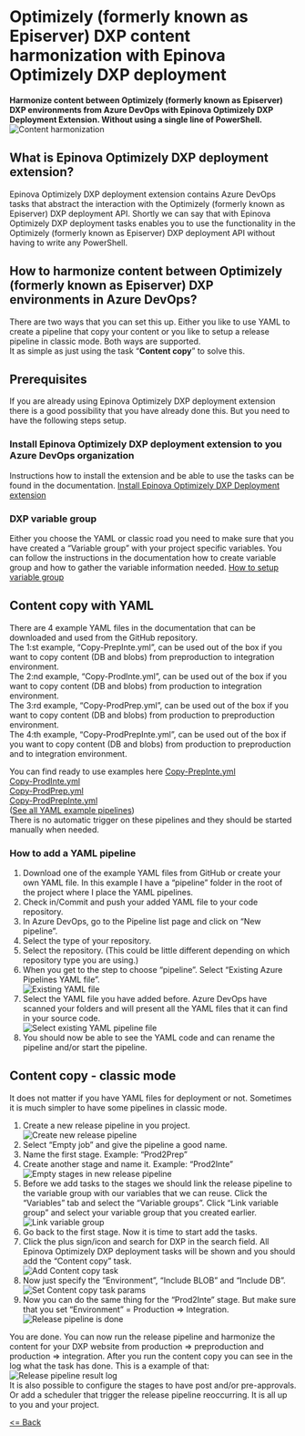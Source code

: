 # Optimizely (formerly known as Episerver) DXP content harmonization with Epinova Optimizely DXP deployment #
**Harmonize content between Optimizely (formerly known as Episerver) DXP environments from Azure DevOps with Epinova Optimizely DXP Deployment Extension. Without using a single line of PowerShell.**  
![Content harmonization](Images/ContentHarmonization/Intro_DxpContentSync.jpg)

## What is Epinova Optimizely DXP deployment extension? ##
Epinova Optimizely DXP deployment extension contains Azure DevOps tasks that abstract the interaction with the Optimizely (formerly known as Episerver) DXP deployment API. Shortly we can say that with Epinova Optimizely DXP deployment tasks enables you to use the functionality in the Optimizely (formerly known as Episerver) DXP deployment API without having to write any PowerShell.  

## How to harmonize content between Optimizely (formerly known as Episerver) DXP environments in Azure DevOps? ##
There are two ways that you can set this up. Either you like to use YAML to create a pipeline that copy your content or you like to setup a release pipeline in classic mode. Both ways are supported.  
It as simple as just using the task “**Content copy**” to solve this.

## Prerequisites ##
If you are already using Epinova Optimizely DXP deployment extension there is a good possibility that you have already done this. But you need to have the following steps setup.  

### Install Epinova Optimizely DXP deployment extension to you Azure DevOps organization ###
Instructions how to install the extension and be able to use the tasks can be found in the documentation. [Install Epinova Optimizely DXP Deployment extension](InstallDxpExtension.md)  

### DXP variable group ###
Either you choose the YAML or classic road you need to make sure that you have created a “Variable group” with your project specific variables. You can follow the instructions in the documentation how to create variable group and how to gather the variable information needed. [How to setup variable group](CreateVariableGroup.md)

## Content copy with YAML ##
There are 4 example YAML files in the documentation that can be downloaded and used from the GitHub repository.  
The 1:st example, “Copy-PrepInte.yml”, can be used out of the box if you want to copy content (DB and blobs) from preproduction to integration environment.  
The 2:nd example, “Copy-ProdInte.yml”, can be used out of the box if you want to copy content (DB and blobs) from production to integration environment.  
The 3:rd example, “Copy-ProdPrep.yml”, can be used out of the box if you want to copy content (DB and blobs) from production to preproduction environment.  
The 4:th example, “Copy-ProdPrepInte.yml”, can be used out of the box if you want to copy content (DB and blobs) from production to preproduction and to integration environment.  

You can find ready to use examples here
[Copy-PrepInte.yml](../Pipelines/Copy-PrepInte.yml)  
[Copy-ProdInte.yml](../Pipelines/Copy-ProdInte.yml)  
[Copy-ProdPrep.yml](../Pipelines/Copy-ProdPrep.yml)  
[Copy-ProdPrepInte.yml](../Pipelines/Copy-ProdPrepInte.yml)  
([See all YAML example pipelines](../Pipelines))  
There is no automatic trigger on these pipelines and they should be started manually when needed.  
### How to add a YAML pipeline ###
1.	Download one of the example YAML files from GitHub or create your own YAML file. In this example I have a “pipeline” folder in the root of the project where I place the YAML pipelines.
2.	Check in/Commit and push your added YAML file to your code repository.
3.	In Azure DevOps, go to the Pipeline list page and click on “New pipeline”.
4.	Select the type of your repository.
5.	Select the repository. (This could be little different depending on which repository type you are using.)
6.	When you get to the step to choose “pipeline”. Select “Existing Azure Pipelines YAML file”.  
![Existing YAML file](Images/ContentHarmonization/ExistingAzurePipelinesYamlFile.jpg)  
7.	Select the YAML file you have added before. Azure DevOps have scanned your folders and will present all the YAML files that it can find in your source code.  
![Select existing YAML pipeline file](Images/ContentHarmonization/SelectYamlFile.jpg)  
8.	You should now be able to see the YAML code and can rename the pipeline and/or start the pipeline.

## Content copy - classic mode ##
It does not matter if you have YAML files for deployment or not. Sometimes it is much simpler to have some pipelines in classic mode. 
1.	Create a new release pipeline in you project.  
![Create new release pipeline](Images/ContentHarmonization/CreateNewReleasePipeline.jpg)  
2.	Select “Empty job” and give the pipeline a good name.
3.	Name the first stage. Example: “Prod2Prep”
4.	Create another stage and name it. Example: “Prod2Inte”  
![Empty stages in new release pipeline](Images/ContentHarmonization/2_EmptyStages.jpg)  
5.	Before we add tasks to the stages we should link the release pipeline to the variable group with our variables that we can reuse. Click the “Variables” tab and select the “Variable groups”. Click “Link variable group” and select your variable group that you created earlier.  
![Link variable group](Images/ContentHarmonization/3_LinkVariableGroup.jpg)  
6.	Go back to the first stage. Now it is time to start add the tasks.
7.	Click the plus sign/icon and search for DXP in the search field. All Epinova Optimizely DXP deployment tasks will be shown and you should add the “Content copy” task.  
![Add Content copy task](Images/ContentHarmonization/4_AddContentCopyTask.jpg)  
8.	Now just specify the “Environment”, “Include BLOB” and “Include DB”.  
![Set Content copy task params](Images/ContentHarmonization/5_SetContentCopyParams.jpg)  
9.	Now you can do the same thing for the “Prod2Inte” stage. But make sure that you set “Environment” = Production => Integration.  
![Release pipeline is done](Images/ContentHarmonization/7_ClassicResult.jpg)  
  



You are done. You can now run the release pipeline and harmonize the content for your DXP website from production => preproduction and production => integration. After you run the content copy you can see in the log what the task has done. This is a example of that:  
![Release pipeline result log](Images/ContentHarmonization/ContentCopyProgress_done.jpg)  
It is also possible to configure the stages to have post and/or pre-approvals. Or add a scheduler that trigger the release pipeline reoccurring. It is all up to you and your project.

  
[<= Back](../README.md)

